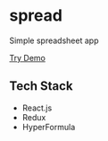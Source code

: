 # spread
Simple spreadsheet app

[Try Demo](https://warzecha.github.io/spread/)


## Tech Stack

* React.js
* Redux
* HyperFormula
